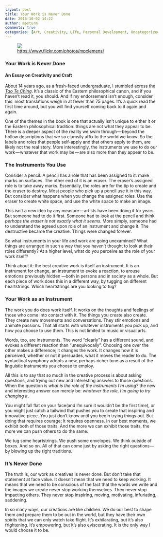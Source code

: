 ```yaml
---
layout: post
title: Your Work is Never Done
date: 2016-10-02 14:22
author: mpsturm
comments: true
categories: [Art, Creativity, Life, Personal Development, Uncategorized, Writing]
---
```



<figure class="wp-caption">

<img src="https://cdn-images-1.medium.com/max/900/1*IJLHiH3QCvzuVaQONdmhpg.png">

<figcaption class="wp-caption-text"><a href="https://www.flickr.com/photos/mpclemens/" target="_blank">https://www.flickr.com/photos/mpclemens/</a></figcaption></figure>

<h3>Your Work is Never Done</h3>
<h4>An Essay on Creativity and Craft</h4>
<p>About 14 years ago, as a fresh-faced undergraduate, I stumbled across the <a href="http://www.amazon.com/Tao-Ching-Penguin-Great-Ideas/dp/0141399309" target="_blank"><em>Tao Te Ching</em></a>. It’s a classic of the Eastern philosophical canon, and if you haven’t read it, you should. And if my endorsement isn’t enough, consider this: most translations weigh in at fewer than 75 pages. It’s a quick read the first time around, but you will find yourself coming back to it again and again.</p>
<p>One of the themes in the book is one that actually isn’t unique to either it or the Eastern philosophical tradition: things are not what they appear to be. There is a deeper aspect of the reality we swim through — beyond the hollow descriptions that we so clumsily affix to the world we know. So the labels and roles that people self-apply and that others apply to them, are likely not the real story. More interestingly, the instruments we use to do our work — whatever that work may be — are also more than they appear to be.</p>
<h3>The Instruments You Use</h3>
<p>Consider a pencil. A pencil has a role that has been assigned to it: make marks on surfaces. The other end of it is an eraser. The eraser’s assigned role is to take away marks. Essentially, the roles are for the tip to create and the eraser to destroy. Most people who pick up a pencil use it in this way. But consider what happens when you change the assigned roles. Use the eraser to create white space, and use the white space to make an image.</p>
<p>This isn’t a new idea by any measure — artists have been doing it for years. But someone had to do it first. Someone had to look at the pencil and think <em>perhaps the eraser is not exactly what it seems</em>. More simply, someone had to understand the agreed upon role of an instrument and change it. The destructive became the creative. Things were changed forever.</p>
<p>So what instruments in your life and work are going unexamined? What things are arranged in such a way that you haven’t thought to look at their roles differently? At a higher level, what do you perceive as the role of your work itself?</p>
<p>Think about it: the best creative work is itself an instrument. It is an instrument for change, an instrument to evoke a reaction, to arouse emotions previously hidden —both in persons and in society as a whole. But each piece of work does this in a different way, by tugging on different heartstrings. Which heartstrings are you looking to tug?</p>
<h3>Your Work as an Instrument</h3>
<p>The work you do does work itself. It works on the thoughts and feelings of those who come into contact with it. The things you create also create. They create new movements and conversations. They stir emotions and animate passions. That all starts with whatever instruments you pick up, and how you choose to use them. This is not limited to music or visual arts.</p>
<p>Words, too, are instruments. The word “clearly” has a different sound, and evokes a different reaction than “unequivocally”. Choosing one over the other makes a difference; it changes the work. It changes how it is perceived, whether or not it persuades, what it moves the reader to do. The syntactical symphony adopts a new, perhaps richer tone as a result of the linguistic instruments you choose to employ.</p>
<p>All this is to say that so much in the creative process is about asking questions, and trying out new and interesting answers to those questions. When the question is <em>what is the role of the instruments I’m using?</em> the new and interesting answer can merely be: <em>whatever the role, I’m going to try changing it</em>.</p>
<p>You might fall flat on your face(and I’m sure it wouldn’t be the first time), or you might just catch a tailwind that pushes you to create that inspiring and innovative piece. You just don’t know until you begin trying things out. But doing that requires courage; it requires openness. In our best moments, we exhibit both of those traits. And the more we can exhibit those traits, the more we can push others to do the same.</p>
<p>We tug some heartstrings. We push some envelopes. We think outside of boxes. And so on. All of that can come just by asking the right questions — by blowing up the right traditions.</p>
<h3>It’s Never Done</h3>
<p>The truth is, our work as creatives is never done. But don’t take that statement at face value. It doesn’t mean that we need to keep working. It means that we need to be conscious of the fact that the words we write and the images we create never stop working themselves. They never stop impacting others. They never stop inspiring, moving, motivating, infuriating, saddening.</p>
<p>In so many ways, our creations are like children. We do our best to shape them and prepare them to be out in the world, but they have their own spirits that we can only watch take flight. It’s exhilarating, but it’s also frightening. It’s empowering, but it’s also eviscerating. It is the only way I would choose it to be.</p>


